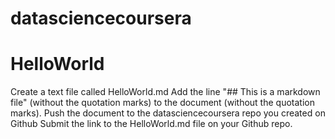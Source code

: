 # datasciencecoursera
# HelloWorld

Create a text file called HelloWorld.md Add the line "## This is a markdown file" (without the quotation marks) to the document (without the quotation marks). Push the document to the datasciencecoursera repo you created on Github Submit the link to the HelloWorld.md file on your Github repo.
